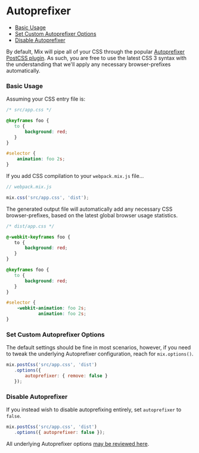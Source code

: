 # Autoprefixer

- [Basic Usage](#basic-usage)
- [Set Custom Autoprefixer Options](#set-custom-autoprefixer-options)
- [Disable Autoprefixer](#disable-autoprefixer)

By default, Mix will pipe all of your CSS through the popular [Autoprefixer PostCSS plugin](https://github.com/postcss/autoprefixer). As such, you are free to use the latest CSS 3 syntax with the understanding that we'll apply any necessary browser-prefixes automatically.

### Basic Usage

Assuming your CSS entry file is:

```css
/* src/app.css */

@keyframes foo {
   to {
       background: red;
   }
}

#selector {
    animation: foo 2s;
}
```

If you add CSS compilation to your `webpack.mix.js` file...


```js
// webpack.mix.js

mix.css('src/app.css', 'dist');
```

The generated output file will automatically add any necessary CSS browser-prefixes, based on the latest global browser usage statistics.

```css
/* dist/app.css */

@-webkit-keyframes foo {
   to {
       background: red;
   }
}

@keyframes foo {
   to {
       background: red;
   }
}

#selector {
    -webkit-animation: foo 2s;
            animation: foo 2s;
}

```

### Set Custom Autoprefixer Options

The default settings should be fine in most scenarios, however, if you need to tweak the underlying 
Autoprefixer configuration, reach for `mix.options()`.

```js
mix.postCss('src/app.css', 'dist')
   .options({
       autoprefixer: { remove: false } 
   });
```

### Disable Autoprefixer 

If you instead wish to disable autoprefixing entirely, set `autoprefixer` to `false`.

```js
mix.postCss('src/app.css', 'dist')
   .options({ autoprefixer: false });
```

All underlying Autoprefixer options [may be reviewed here](https://github.com/postcss/autoprefixer#options).